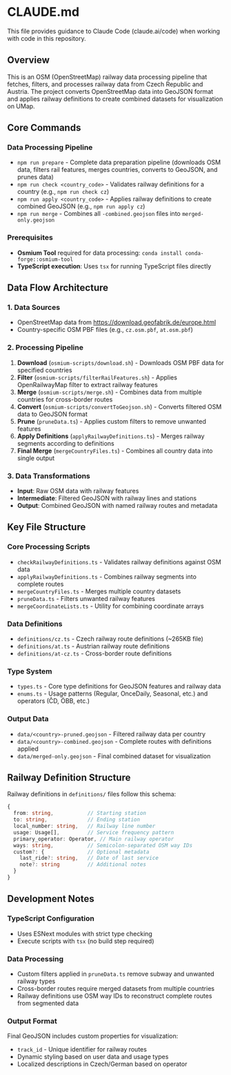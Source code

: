 # CLAUDE.md

This file provides guidance to Claude Code (claude.ai/code) when working with code in this repository.

## Overview

This is an OSM (OpenStreetMap) railway data processing pipeline that fetches, filters, and processes railway data from Czech Republic and Austria. The project converts OpenStreetMap data into GeoJSON format and applies railway definitions to create combined datasets for visualization on UMap.

## Core Commands

### Data Processing Pipeline
- `npm run prepare` - Complete data preparation pipeline (downloads OSM data, filters rail features, merges countries, converts to GeoJSON, and prunes data)
- `npm run check <country_code>` - Validates railway definitions for a country (e.g., `npm run check cz`)
- `npm run apply <country_code>` - Applies railway definitions to create combined GeoJSON (e.g., `npm run apply cz`)
- `npm run merge` - Combines all `-combined.geojson` files into `merged-only.geojson`

### Prerequisites
- **Osmium Tool** required for data processing: `conda install conda-forge::osmium-tool`
- **TypeScript execution**: Uses `tsx` for running TypeScript files directly

## Data Flow Architecture

### 1. Data Sources
- OpenStreetMap data from https://download.geofabrik.de/europe.html
- Country-specific OSM PBF files (e.g., `cz.osm.pbf`, `at.osm.pbf`)

### 2. Processing Pipeline
1. **Download** (`osmium-scripts/download.sh`) - Downloads OSM PBF data for specified countries
2. **Filter** (`osmium-scripts/filterRailFeatures.sh`) - Applies OpenRailwayMap filter to extract railway features
3. **Merge** (`osmium-scripts/merge.sh`) - Combines data from multiple countries for cross-border routes
4. **Convert** (`osmium-scripts/convertToGeojson.sh`) - Converts filtered OSM data to GeoJSON format
5. **Prune** (`pruneData.ts`) - Applies custom filters to remove unwanted features
6. **Apply Definitions** (`applyRailwayDefinitions.ts`) - Merges railway segments according to definitions
7. **Final Merge** (`mergeCountryFiles.ts`) - Combines all country data into single output

### 3. Data Transformations
- **Input**: Raw OSM data with railway features
- **Intermediate**: Filtered GeoJSON with railway lines and stations
- **Output**: Combined GeoJSON with named railway routes and metadata

## Key File Structure

### Core Processing Scripts
- `checkRailwayDefinitions.ts` - Validates railway definitions against OSM data
- `applyRailwayDefinitions.ts` - Combines railway segments into complete routes
- `mergeCountryFiles.ts` - Merges multiple country datasets
- `pruneData.ts` - Filters unwanted railway features
- `mergeCoordinateLists.ts` - Utility for combining coordinate arrays

### Data Definitions
- `definitions/cz.ts` - Czech railway route definitions (~265KB file)
- `definitions/at.ts` - Austrian railway route definitions  
- `definitions/at-cz.ts` - Cross-border route definitions

### Type System
- `types.ts` - Core type definitions for GeoJSON features and railway data
- `enums.ts` - Usage patterns (Regular, OnceDaily, Seasonal, etc.) and operators (ČD, ÖBB, etc.)

### Output Data
- `data/<country>-pruned.geojson` - Filtered railway data per country
- `data/<country>-combined.geojson` - Complete routes with definitions applied
- `data/merged-only.geojson` - Final combined dataset for visualization

## Railway Definition Structure

Railway definitions in `definitions/` files follow this schema:
```typescript
{
  from: string,           // Starting station
  to: string,             // Ending station  
  local_number: string,   // Railway line number
  usage: Usage[],         // Service frequency pattern
  primary_operator: Operator, // Main railway operator
  ways: string,           // Semicolon-separated OSM way IDs
  custom?: {              // Optional metadata
    last_ride?: string,   // Date of last service
    note?: string         // Additional notes
  }
}
```

## Development Notes

### TypeScript Configuration
- Uses ESNext modules with strict type checking
- Execute scripts with `tsx` (no build step required)

### Data Processing
- Custom filters applied in `pruneData.ts` remove subway and unwanted railway types
- Cross-border routes require merged datasets from multiple countries
- Railway definitions use OSM way IDs to reconstruct complete routes from segmented data

### Output Format
Final GeoJSON includes custom properties for visualization:
- `track_id` - Unique identifier for railway routes
- Dynamic styling based on user data and usage types
- Localized descriptions in Czech/German based on operator
